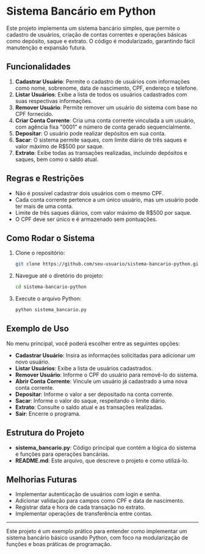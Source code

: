 
# Sistema Bancário em Python

Este projeto implementa um sistema bancário simples, que permite o cadastro de usuários, criação de contas correntes e operações básicas como depósito, saque e extrato. O código é modularizado, garantindo fácil manutenção e expansão futura.

## Funcionalidades
1. **Cadastrar Usuário**: Permite o cadastro de usuários com informações como nome, sobrenome, data de nascimento, CPF, endereço e telefone.
2. **Listar Usuários**: Exibe a lista de todos os usuários cadastrados com suas respectivas informações.
3. **Remover Usuário**: Permite remover um usuário do sistema com base no CPF fornecido.
4. **Criar Conta Corrente**: Cria uma conta corrente vinculada a um usuário, com agência fixa "0001" e número de conta gerado sequencialmente.
5. **Depositar**: O usuário pode realizar depósitos em sua conta.
6. **Sacar**: O sistema permite saques, com limite diário de três saques e valor máximo de R$500 por saque.
7. **Extrato**: Exibe todas as transações realizadas, incluindo depósitos e saques, bem como o saldo atual.

## Regras e Restrições
- Não é possível cadastrar dois usuários com o mesmo CPF.
- Cada conta corrente pertence a um único usuário, mas um usuário pode ter mais de uma conta.
- Limite de três saques diários, com valor máximo de R$500 por saque.
- O CPF deve ser único e é armazenado sem pontuações.

## Como Rodar o Sistema
1. Clone o repositório:
   ```bash
   git clone https://github.com/seu-usuario/sistema-bancario-python.git
   ```
2. Navegue até o diretório do projeto:
   ```bash
   cd sistema-bancario-python
   ```
3. Execute o arquivo Python:
   ```bash
   python sistema_bancario.py
   ```

## Exemplo de Uso

No menu principal, você poderá escolher entre as seguintes opções:
- **Cadastrar Usuário**: Insira as informações solicitadas para adicionar um novo usuário.
- **Listar Usuários**: Exibe a lista de usuários cadastrados.
- **Remover Usuário**: Informe o CPF do usuário para removê-lo do sistema.
- **Abrir Conta Corrente**: Vincule um usuário já cadastrado a uma nova conta corrente.
- **Depositar**: Informe o valor a ser depositado na conta corrente.
- **Sacar**: Informe o valor do saque, respeitando o limite diário.
- **Extrato**: Consulte o saldo atual e as transações realizadas.
- **Sair**: Encerre o programa.

## Estrutura do Projeto
- **sistema_bancario.py**: Código principal que contém a lógica do sistema e funções para operações bancárias.
- **README.md**: Este arquivo, que descreve o projeto e como utilizá-lo.

## Melhorias Futuras
- Implementar autenticação de usuários com login e senha.
- Adicionar validação para campos como CPF e data de nascimento.
- Registrar data e hora de cada transação no extrato.
- Implementar operações de transferência entre contas.

---

Este projeto é um exemplo prático para entender como implementar um sistema bancário básico usando Python, com foco na modularização de funções e boas práticas de programação.

